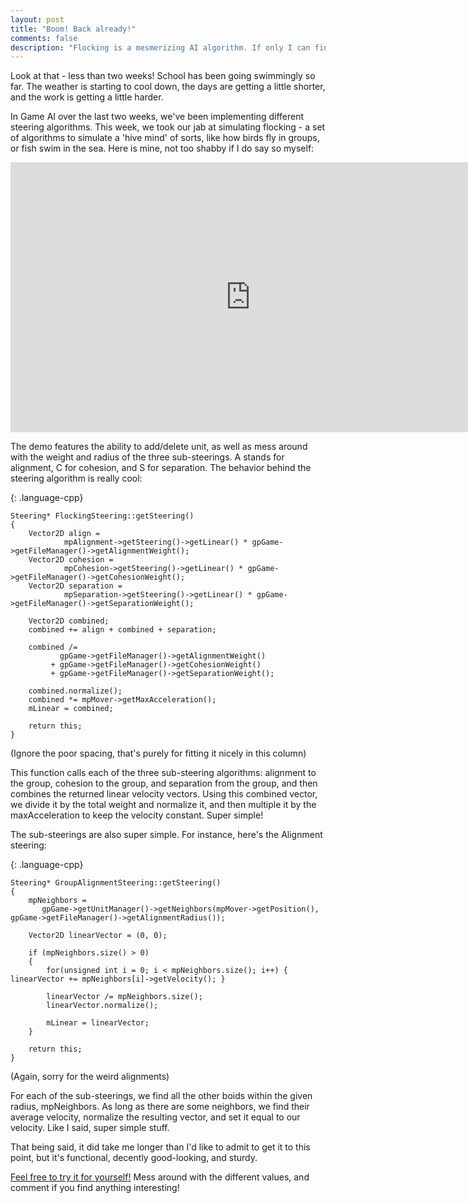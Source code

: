 ```yaml
---
layout: post
title: "Boom! Back already!"
comments: false
description: "Flocking is a mesmerizing AI algorithm. If only I can find a screensaver that utilizes it..."
---
```


Look at that - less than two weeks! School has been going swimmingly so far. The weather is starting to cool down, the days are getting a little shorter, and the work is getting a little harder.


In Game AI over the last two weeks, we've been implementing different steering algorithms. This week, we took our jab at simulating flocking - a set of algorithms to simulate a 'hive mind' of sorts, like how birds fly in groups, or fish swim in the sea. Here is mine, not too shabby if I do say so myself:


<iframe width="768" height="432" src="https://www.youtube.com/embed/SFF9pqgZRtY?rel=0" frameborder="0" allowfullscreen></iframe>


The demo features the ability to add/delete unit, as well as mess around with the weight and radius of the three sub-steerings. A stands for alignment, C for cohesion, and S for separation. The behavior behind the steering algorithm is really cool:

{: .language-cpp}
~~~~~~~~
Steering* FlockingSteering::getSteering()
{
	Vector2D align =
            mpAlignment->getSteering()->getLinear() * gpGame->getFileManager()->getAlignmentWeight();
	Vector2D cohesion =
            mpCohesion->getSteering()->getLinear() * gpGame->getFileManager()->getCohesionWeight();
	Vector2D separation =
            mpSeparation->getSteering()->getLinear() * gpGame->getFileManager()->getSeparationWeight();

    Vector2D combined;
	combined += align + combined + separation;

	combined /=
           gpGame->getFileManager()->getAlignmentWeight()
         + gpGame->getFileManager()->getCohesionWeight()
         + gpGame->getFileManager()->getSeparationWeight();

	combined.normalize();
	combined *= mpMover->getMaxAcceleration();
	mLinear = combined;

	return this;
}
~~~~~~~~


(Ignore the poor spacing, that's purely for fitting it nicely in this column)


This function calls each of the three sub-steering algorithms: alignment to the group, cohesion to the group, and separation from the group, and then combines the returned linear velocity vectors. Using this combined vector, we divide it by the total weight and normalize it, and then multiple it by the maxAcceleration to keep the velocity constant. Super simple!


The sub-steerings are also super simple. For instance, here's the Alignment steering:


{: .language-cpp}
~~~~~~~~
Steering* GroupAlignmentSteering::getSteering()
{
    mpNeighbors =
       gpGame->getUnitManager()->getNeighbors(mpMover->getPosition(), gpGame->getFileManager()->getAlignmentRadius());

    Vector2D linearVector = (0, 0);

    if (mpNeighbors.size() > 0)
    {
	    for(unsigned int i = 0; i < mpNeighbors.size(); i++) { linearVector += mpNeighbors[i]->getVelocity(); }

	    linearVector /= mpNeighbors.size();
	    linearVector.normalize();

	    mLinear = linearVector;
    }

    return this;
}
~~~~~~~~


(Again, sorry for the weird alignments)


For each of the sub-steerings, we find all the other boids within the given radius, mpNeighbors. As long as there are some neighbors, we find their average velocity, normalize the resulting vector, and set it equal to our velocity. Like I said, super simple stuff.


That being said, it did take me longer than I'd like to admit to get it to this point, but it's functional, decently good-looking, and sturdy.

[Feel free to try it for yourself!](https://www.dropbox.com/s/k4z45sseapz3lgt/flocking.zip?dl=0) Mess around with the different values, and comment if you find anything interesting!
